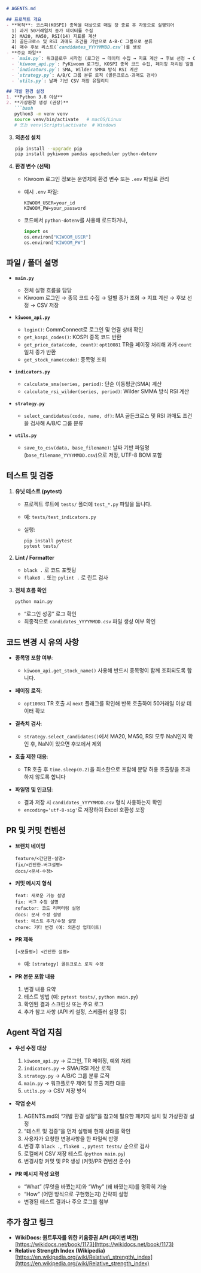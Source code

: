 ````markdown
# AGENTS.md

## 프로젝트 개요
- **목적**: 코스피(KOSPI) 종목을 대상으로 매일 장 종료 후 자동으로 실행되어  
  1) 과거 50거래일치 종가 데이터를 수집  
  2) MA20, MA50, RSI(14) 지표를 계산  
  3) 골든크로스 및 RSI 과매도 조건을 기반으로 A·B·C 그룹으로 분류  
  4) 매수 후보 리스트(`candidates_YYYYMMDD.csv`)를 생성  
- **주요 파일**  
  - `main.py`: 워크플로우 시작점 (로그인 → 데이터 수집 → 지표 계산 → 후보 선정 → CSV 저장)  
  - `kiwoom_api.py`: PyKiwoom 로그인, KOSPI 종목 코드 수집, 페이징 처리된 일별 종가 수집  
  - `indicators.py`: SMA, Wilder SMMA 방식 RSI 계산  
  - `strategy.py`: A/B/C 그룹 분류 로직 (골든크로스·과매도 검사)  
  - `utils.py`: 날짜 기반 CSV 저장 유틸리티

## 개발 환경 설정
1. **Python 3.8 이상**  
2. **가상환경 생성 (권장)**  
   ```bash
   python3 -m venv venv
   source venv/bin/activate   # macOS/Linux
   # 또는 venv\Scripts\activate  # Windows
````

3. **의존성 설치**

   ```bash
   pip install --upgrade pip
   pip install pykiwoom pandas apscheduler python-dotenv
   ```
4. **환경 변수 (선택)**

   * Kiwoom 로그인 정보는 운영체제 환경 변수 또는 `.env` 파일로 관리
   * 예시 `.env` 파일:

     ```
     KIWOOM_USER=your_id
     KIWOOM_PW=your_password
     ```
   * 코드에서 `python-dotenv`를 사용해 로드하거나,

     ```python
     import os
     os.environ["KIWOOM_USER"]
     os.environ["KIWOOM_PW"]
     ```

## 파일 / 폴더 설명

* **`main.py`**

  * 전체 실행 흐름을 담당
  * Kiwoom 로그인 → 종목 코드 수집 → 일별 종가 조회 → 지표 계산 → 후보 선정 → CSV 저장
* **`kiwoom_api.py`**

  * `login()`: CommConnect로 로그인 및 연결 상태 확인
  * `get_kospi_codes()`: KOSPI 종목 코드 반환
  * `get_price_data(code, count)`: `opt10081` TR을 페이징 처리해 과거 `count`일치 종가 반환
  * `get_stock_name(code)`: 종목명 조회
* **`indicators.py`**

  * `calculate_sma(series, period)`: 단순 이동평균(SMA) 계산
  * `calculate_rsi_wilder(series, period)`: Wilder SMMA 방식 RSI 계산
* **`strategy.py`**

  * `select_candidates(code, name, df)`: MA 골든크로스 및 RSI 과매도 조건을 검사해 A/B/C 그룹 분류
* **`utils.py`**

  * `save_to_csv(data, base_filename)`: 날짜 기반 파일명(`base_filename_YYYYMMDD.csv`)으로 저장, UTF-8 BOM 포함

## 테스트 및 검증

1. **유닛 테스트 (pytest)**

   * 프로젝트 루트에 `tests/` 폴더에 `test_*.py` 파일을 둡니다.
   * 예: `tests/test_indicators.py`
   * 실행:

     ```bash
     pip install pytest
     pytest tests/
     ```
2. **Lint / Formatter**

   * `black .` 로 코드 포맷팅
   * `flake8 .` 또는 `pylint .` 로 린트 검사
3. **전체 흐름 확인**

   ```bash
   python main.py
   ```

   * “로그인 성공” 로그 확인
   * 최종적으로 `candidates_YYYYMMDD.csv` 파일 생성 여부 확인

## 코드 변경 시 유의 사항

* **종목명 포함 여부**:

  * `kiwoom_api.get_stock_name()` 사용해 반드시 종목명이 함께 조회되도록 합니다.
* **페이징 로직**:

  * `opt10081` TR 호출 시 `next` 플래그를 확인해 반복 호출하여 50거래일 이상 데이터 확보
* **결측치 검사**:

  * `strategy.select_candidates()`에서 MA20, MA50, RSI 모두 NaN인지 확인 후, NaN이 있으면 후보에서 제외
* **호출 제한 대응**:

  * TR 호출 후 `time.sleep(0.2)`을 최소한으로 포함해 분당 허용 호출량을 초과하지 않도록 합니다
* **파일명 및 인코딩**:

  * 결과 저장 시 `candidates_YYYYMMDD.csv` 형식 사용하는지 확인
  * `encoding='utf-8-sig'`로 저장하여 Excel 호환성 보장

## PR 및 커밋 컨벤션

* **브랜치 네이밍**

  ```
  feature/<간단한-설명>
  fix/<간단한-버그설명>
  docs/<문서-수정>
  ```
* **커밋 메시지 형식**

  ```
  feat: 새로운 기능 설명
  fix: 버그 수정 설명
  refactor: 코드 리팩터링 설명
  docs: 문서 수정 설명
  test: 테스트 추가/수정 설명
  chore: 기타 변경 (예: 의존성 업데이트)
  ```
* **PR 제목**

  ```
  [<모듈명>] <간단한 설명>
  ```

  * 예: `[strategy] 골든크로스 로직 수정`
* **PR 본문 포함 내용**

  1. 변경 내용 요약
  2. 테스트 방법 (예: `pytest tests/`, `python main.py`)
  3. 확인된 결과 스크린샷 또는 주요 로그
  4. 추가 참고 사항 (API 키 설정, 스케줄러 설정 등)

## Agent 작업 지침

* **우선 수정 대상**

  1. `kiwoom_api.py` → 로그인, TR 페이징, 예외 처리
  2. `indicators.py` → SMA/RSI 계산 로직
  3. `strategy.py` → A/B/C 그룹 분류 로직
  4. `main.py` → 워크플로우 제어 및 호출 제한 대응
  5. `utils.py` → CSV 저장 방식
* **작업 순서**

  1. AGENTS.md의 “개발 환경 설정”을 참고해 필요한 패키지 설치 및 가상환경 설정
  2. “테스트 및 검증”을 먼저 실행해 현재 상태를 확인
  3. 사용자가 요청한 변경사항을 한 파일씩 반영
  4. 변경 후 `black .`, `flake8 .`, `pytest tests/` 순으로 검사
  5. 로컬에서 CSV 저장 테스트 (`python main.py`)
  6. 변경사항 커밋 및 PR 생성 (커밋/PR 컨벤션 준수)
* **PR 메시지 작성 요령**

  * “What” (무엇을 바꿨는지)와 “Why” (왜 바꿨는지)를 명확히 기술
  * “How” (어떤 방식으로 구현했는지) 간략히 설명
  * 변경된 테스트 결과나 주요 로그를 첨부

## 추가 참고 링크

* **WikiDocs: 퀀트투자를 위한 키움증권 API (파이썬 버전)**
  [https://wikidocs.net/book/1173](https://wikidocs.net/book/1173)
* **Relative Strength Index (Wikipedia)**
  [https://en.wikipedia.org/wiki/Relative\_strength\_index](https://en.wikipedia.org/wiki/Relative_strength_index)

```
```
